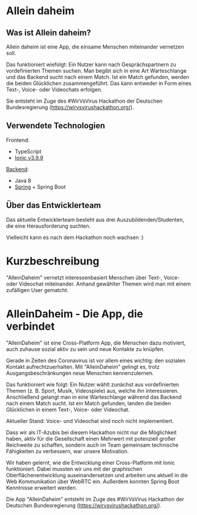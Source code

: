 # Allein daheim

## Was ist Allein daheim?

Allein daheim ist eine App, die einsame Menschen miteinander vernetzen soll.

Das funktioniert wiefolgt: Ein Nutzer kann nach Gesprächspartnern zu vordefinierten Themen suchen.
Man begibt sich in eine Art Warteschlange und das Backend sucht nach einem Match.
Ist ein Match gefunden, werden die beiden Glücklichen zusammengeführt.
Das kann entweder in Form eines Text-, Voice- oder Videochats erfolgen.

Sie entsteht im Zuge des #WirVsVirus Hackathon der Deutschen Bundesregierung (https://wirvsvirushackathon.org/).

## Verwendete Technologien

Frontend:
- TypeScript
- [Ionic v3.9.9](https://ionicframework.com/)

[Backend](https://github.com/Kailijan/allein-daheim-backend):
- Java 8
- [Spring](https://spring.io/) + Spring Boot

## Über das Entwicklerteam

Das aktuelle Entwicklerteam besteht aus drei Auszubildenden/Studenten, die eine Herausforderung suchten.

Vielleicht kann es nach dem Hackathon noch wachsen :)

# Kurzbeschreibung
"AlleinDaheim" vernetzt interessenbasiert Menschen über Text-, Voice- oder Videochat miteinander. Anhand gewählter Themen wird man mit einem zufälligen User gematcht.

# AlleinDaheim - Die App, die verbindet

"AlleinDaheim" ist eine Cross-Platform App, die Menschen dazu motiviert, auch zuhause sozial aktiv zu sein und neue Kontakte zu knüpfen.

Gerade in Zeiten des Coronavirus ist vor allem eines wichtig: den sozialen Kontakt aufrechtzuerhalten.
Mit "AlleinDaheim" gelingt es, trotz Ausgangsbeschränkungen neue Menschen kennenzulernen.

Das funktioniert wie folgt: Ein Nutzer wählt zunächst aus vordefinierten Themen (z. B. Sport, Musik, Videospiele) aus, welche ihn interessieren. Anschließend gelangt man in eine Warteschlange während das Backend nach einem Match sucht. Ist ein Match gefunden, landen die beiden Glücklichen in einem Text-, Voice- oder Videochat.

Aktueller Stand: Voice- und Videochat sind noch nicht implementiert.

Dass wir als IT-Azubis bei diesem Hackathon nicht nur die Möglichkeit haben, aktiv für die Gesellschaft einen Mehrwert mit potenziell großer Reichweite zu schaffen, sondern auch im Team gemeinsam technische Fähigkeiten zu verbessern, war unsere Motivation.

Wir haben gelernt, wie die Entwicklung einer Cross-Platform mit Ionic funktioniert. Dabei mussten wir uns mit der graphischen Oberflächenentwicklung auseinandersetzen und arbeiten uns aktuell in die Web Kommunikation über WebRTC ein. Außerdem konnten Spring Boot Kenntnisse erweitert werden.

Die App "AlleinDaheim" entsteht im Zuge des #WirVsVirus Hackathon der Deutschen Bundesregierung (https://wirvsvirushackathon.org/).
